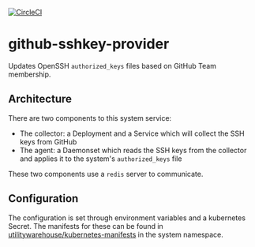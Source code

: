 [![CircleCI](https://circleci.com/gh/utilitywarehouse/github-sshkey-provider.svg?style=svg)](https://circleci.com/gh/utilitywarehouse/github-sshkey-provider)

# github-sshkey-provider
Updates OpenSSH `authorized_keys` files based on GitHub Team membership.

## Architecture
There are two components to this system service:
- The collector: a Deployment and a Service which will collect the SSH keys from GitHub
- The agent: a Daemonset which reads the SSH keys from the collector and applies it to the system's `authorized_keys` file

These two components use a `redis` server to communicate.

## Configuration
The configuration is set through environment variables and a kubernetes Secret. The manifests for these can be found in [utilitywarehouse/kubernetes-manifests](https://github.com/utilitywarehouse/kubernetes-manifests) in the system namespace.
